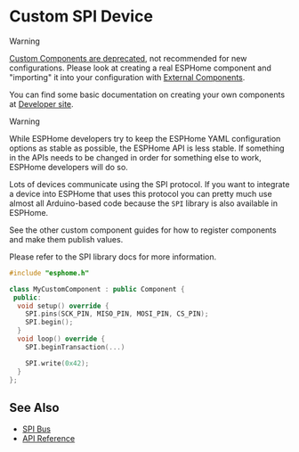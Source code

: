 # Custom SPI Device

> [!WARNING]
> [Custom Components are deprecated][esphome-dev-removal-custom-components], not recommended for new configurations.
> Please look at creating a real ESPHome component and "importing" it into your configuration with
> [External Components][esphome-docs-external-components].
>
> You can find some basic documentation on creating your own components at [Developer site][esphome-dev].

> [!WARNING]
> While ESPHome developers try to keep the ESPHome YAML configuration options as stable as possible,
> the ESPHome API is less stable. If something in the APIs needs to be changed in order for something else to work,
> ESPHome developers will do so.

Lots of devices communicate using the SPI protocol. If you want to integrate
a device into ESPHome that uses this protocol you can pretty much use almost
all Arduino-based code because the `SPI` library is also available in ESPHome.

See the other custom component guides for how to register components and make
them publish values.

Please refer to the SPI library docs for more information.

```cpp
#include "esphome.h"

class MyCustomComponent : public Component {
 public:
  void setup() override {
    SPI.pins(SCK_PIN, MISO_PIN, MOSI_PIN, CS_PIN);
    SPI.begin();
  }
  void loop() override {
    SPI.beginTransaction(...)

    SPI.write(0x42);
  }
};
```
## See Also

- [SPI Bus][esphome-docs-spi]
- [API Reference][esphome-api-spi]

[esphome-docs-spi]: https://esphome.io/components/spi/
[esphome-docs-external-components]: https://esphome.io/components/external_components/
[esphome-api-spi]: https://api-docs.esphome.io/spi_8h
[esphome-dev]: https://developers.esphome.io
[esphome-dev-removal-custom-components]: https://developers.esphome.io/blog/2025/02/19/about-the-removal-of-support-for-custom-components/